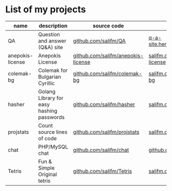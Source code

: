 # List of my projects

| name | description | source code | url | license |
| --- | --- | --- | --- | --- |
| QA | Question and answer (Q&A) site | [github.com/salifm/QA](https://github.com/salifm/QA) | [q-a-site.herokuapp.com](https://q-a-site.herokuapp.com) | MIT |
| anepokis-license | Anepokis License | [github.com/salifm/anepokis-license](https://github.com/salifm/anepokis-license) | [salifm.com/anepokis-license](https://salifm.com/anepokis-license) | |
| colemak-bg | Colemak for Bulgarian Cyrillic | [github.com/salifm/colemak-bg](https://github.com/salifm/colemak-bg) | [salifm.com/colemak-bg](https://salifm.com/colemak-bg) | |
| hasher | Golang Library for easy hashing passwords | [github.com/salifm/hasher](https://github.com/salifm/hasher) | [salifm.com/hasher](https://salifm.com/hasher) | MIT |
| projstats | Count source lines of code | [github.com/salifm/projstats](https://github.com/salifm/projstats) | [salifm.com/projstats](https://salifm.com/projstats) | MIT |
| chat | PHP/MySQL chat | [github.com/salifm/chat](https://github.com/salifm/chat) | [github.com/salifm/chat](https://github.com/salifm/chat) | MIT |
| Tetris | Fun & Simple Original tetris | [github.com/salifm/Tetris](https://github.com/salifm/Tetris) | [salifm.com/Tetris](https://salifm.com/Tetris) | |

<!-- https://getinsights.io -->
<div style="display:none">
<![CDATA[<script src="https://getinsights.io/static/js/insights.js">
<!--<![CDATA[--><![CDATA[
</script>
<![CDATA[<script>
<!--<![CDATA[--><![CDATA[
insights.init('fc3XLmlsMDc_fWlD');insights.trackPages();
// <![CDATA[
</script><![CDATA[]]>
</div>
